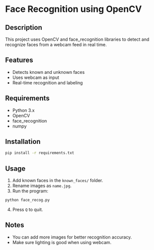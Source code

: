 
# Face Recognition using OpenCV

## Description
This project uses OpenCV and face_recognition libraries to detect and recognize faces from a webcam feed in real time.

## Features
- Detects known and unknown faces
- Uses webcam as input
- Real-time recognition and labeling

## Requirements
- Python 3.x
- OpenCV
- face_recognition
- numpy

## Installation

```bash
pip install -r requirements.txt
```

## Usage
1. Add known faces in the `known_faces/` folder.
2. Rename images as `name.jpg`.
3. Run the program:

```bash
python face_recog.py
```

4. Press `Q` to quit.


## Notes
- You can add more images for better recognition accuracy.
- Make sure lighting is good when using webcam.
